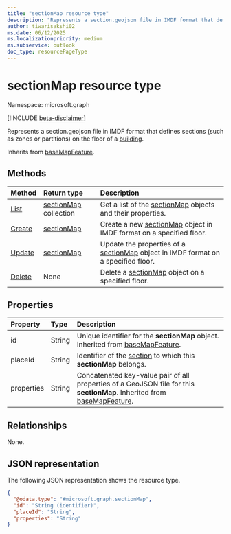 ```yaml
---
title: "sectionMap resource type"
description: "Represents a section.geojson file in IMDF format that defines sections (such as zones or partitions) on the floor of a building."
author: tiwarisakshi02
ms.date: 06/12/2025
ms.localizationpriority: medium
ms.subservice: outlook
doc_type: resourcePageType
---
```


# sectionMap resource type

Namespace: microsoft.graph

[!INCLUDE [beta-disclaimer](../../includes/beta-disclaimer.md)]

Represents a section.geojson file in IMDF format that defines sections (such as zones or partitions) on the floor of a [building](../resources/building.md).

Inherits from [baseMapFeature](../resources/basemapfeature.md).

## Methods
|Method|Return type|Description|
|:---|:---|:---|
|[List](../api/levelmap-list-sections.md)|[sectionMap](./sectionmap.md) collection|Get a list of the [sectionMap](../resources/sectionmap.md) objects and their properties.|
|[Create](../api/levelmap-post-sections.md)|[sectionMap](../resources/sectionmap.md)|Create a new [sectionMap](../resources/sectionmap.md) object in IMDF format on a specified floor.|
|[Update](../api/sectionmap-update.md)|[sectionMap](../resources/sectionmap.md)|Update the properties of a [sectionMap](../resources/sectionmap.md) object in IMDF format on a specified floor.|
|[Delete](../api/sectionmap-delete.md)|None|Delete a [sectionMap](../resources/sectionmap.md) object on a specified floor.|

## Properties
|Property|Type|Description|
|:---|:---|:---|
|id|String|Unique identifier for the **sectionMap** object. Inherited from [baseMapFeature](../resources/basemapfeature.md). |
|placeId|String|Identifier of the [section](./section.md) to which this **sectionMap** belongs.|
|properties|String|Concatenated key-value pair of all properties of a GeoJSON file for this **sectionMap**. Inherited from [baseMapFeature](../resources/basemapfeature.md).|

## Relationships
None.

## JSON representation
The following JSON representation shows the resource type.
<!-- {
  "blockType": "resource",
  "keyProperty": "id",
  "@odata.type": "microsoft.graph.sectionMap",
  "baseType": "microsoft.graph.baseMapFeature",
  "openType": false
}
-->
``` json
{
  "@odata.type": "#microsoft.graph.sectionMap",
  "id": "String (identifier)",
  "placeId": "String",
  "properties": "String"
}
```

